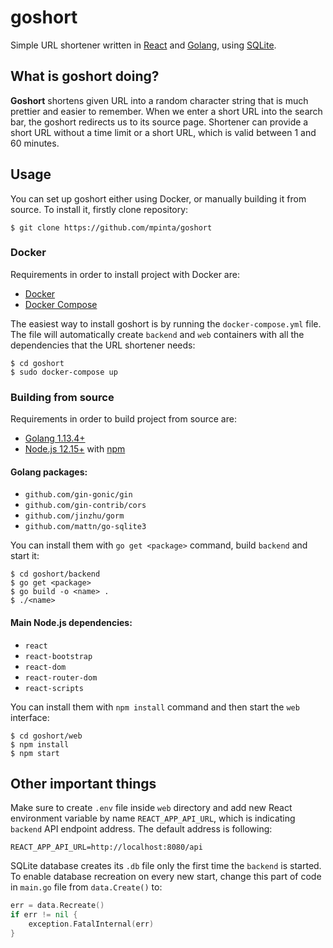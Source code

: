 # goshort
Simple URL shortener written in [React](https://reactjs.org/) and [Golang](https://golang.org/), using [SQLite](https://www.sqlite.org/index.html).

## What is goshort doing?
__Goshort__ shortens given URL into a random character string that is much prettier and easier to remember. When we enter a short URL into the search bar, the goshort redirects us to its source page. Shortener can provide a short URL without a time limit or a short URL, which is valid between 1 and 60 minutes.

## Usage
You can set up goshort either using Docker, or manually building it from source. To install it, firstly clone repository:
```
$ git clone https://github.com/mpinta/goshort
```

### Docker
Requirements in order to install project with Docker are:
* [Docker](https://docs.docker.com/install/)
* [Docker Compose](https://docs.docker.com/compose/install/)

The easiest way to install goshort is by running the `docker-compose.yml` file. The file will automatically create `backend` and `web` containers with all the dependencies that the URL shortener needs:
```
$ cd goshort
$ sudo docker-compose up
```

### Building from source
Requirements in order to build project from source are:
* [Golang 1.13.4+](https://golang.org/doc/install)
* [Node.js 12.15+](https://nodejs.org/en/download/) with [npm](https://www.npmjs.com/)

#### Golang packages:
* `github.com/gin-gonic/gin`
* `github.com/gin-contrib/cors`
* `github.com/jinzhu/gorm`
* `github.com/mattn/go-sqlite3`

You can install them with `go get <package>` command, build `backend` and start it:
```
$ cd goshort/backend
$ go get <package>
$ go build -o <name> .
$ ./<name>
```
    
#### Main Node.js dependencies:
* `react`
* `react-bootstrap`
* `react-dom`
* `react-router-dom`
* `react-scripts`

You can install them with `npm install` command and then start the `web` interface:
```
$ cd goshort/web
$ npm install
$ npm start
```

## Other important things
Make sure to create `.env` file inside `web` directory and add new React environment variable by name `REACT_APP_API_URL`, which is indicating `backend` API endpoint address. The default address is following:
```
REACT_APP_API_URL=http://localhost:8080/api
```

SQLite database creates its `.db` file only the first time the `backend` is started. To enable database recreation on every new start, change this part of code in `main.go` file from `data.Create()` to:
```go
err = data.Recreate()
if err != nil {
    exception.FatalInternal(err)
}
```
